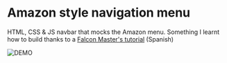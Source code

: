 # Amazon style navigation menu
HTML, CSS &amp; JS navbar that mocks the Amazon menu. Something I learnt how to build thanks to a [Falcon Master's tutorial](https://www.youtube.com/watch?v=KJoma0NFIVs&t=42s) (Spanish)



![DEMO](https://i.imgur.com/RWIrwbF.gif)
